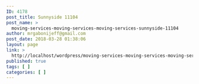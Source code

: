 ```yaml
---
ID: 4178
post_title: Sunnyside 11104
post_name: >
  moving-services-moving-services-moving-services-sunnyside-11104
author: mrgabonijeff@gmail.com
post_date: 2018-03-28 01:38:06
layout: page
link: >
  http://localhost/wordpress/moving-services-moving-services-moving-services-sunnyside-11104/
published: true
tags: [ ]
categories: [ ]
---
```


